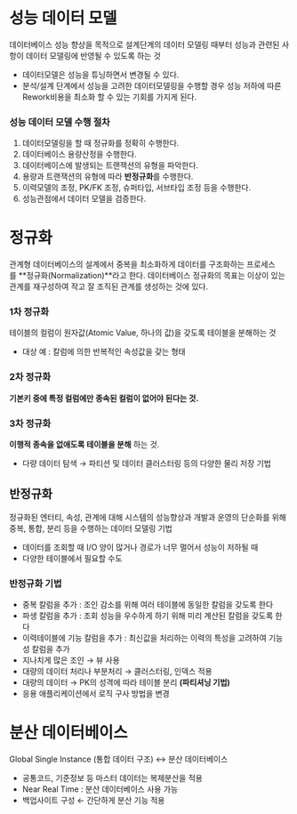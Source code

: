 # 성능 데이터 모델

데이터베이스 성능 향상을 목적으로 설계단계의 데이터 모델링 때부터 성능과 관련된 사항이 데이터 모델링에 반영될 수 있도록 하는 것

- 데이터모델은 성능을 튜닝하면서 변경될 수 있다.
- 분석/설계 단계에서 성능을 고려한 데이터모델링을 수행할 경우 성능 저하에 따른 Rework비용을 최소화 할 수 있는 기회를 가지게 된다.

### 성능 데이터 모델 수행 절차

1. 데이터모델링을 할 때 정규화를 정확히 수행한다.
2. 데이터베이스 용량산정을 수행한다.
3. 데이터베이스에 발생되는 트랜잭션의 유형을 파악한다.
4. 용량과 트랜잭션의 유형에 따라 **반정규화**를 수행한다.
5. 이력모델의 조정, PK/FK 조정, 슈퍼타입, 서브타입 조정 등을 수행한다.
6. 성능관점에서 데이터 모델을 검증한다.

# 정규화

관계형 데이터베이스의 설계에서 중복을 최소화하게 데이터를 구조화하는 프로세스를 **정규화(Normalization)**라고 한다. 데이터베이스 정규화의 목표는 이상이 있는 관계를 재구성하여 작고 잘 조직된 관계를 생성하는 것에 있다.

### 1차 정규화

테이블의 컬럼이 원자값(Atomic Value, 하나의 값)을 갖도록 테이블을 분해하는 것

- 대상 예 : 칼럼에 의한 반복적인 속성값을 갖는 형태

### 2차 정규화

**기본키 중에 특정 컬럼에만 종속된 컬럼이 없어야 된다는 것.**

### 3차 정규화

**이행적 종속을 없애도록 테이블을 분해** 하는 것.

- 다량 데이터 탐색 → 파티션 및 데이터 클러스터링 등의 다양한 물리 저장 기법

## 반정규화

정규화된 엔터티, 속성, 관계에 대해 시스템의 성능향상과 개발과 운영의 단순화를 위해 중복, 통합, 분리 등을 수행하는 데이터 모델링 기법

- 데이터를 조회할 때 I/O 양이 많거나 경로가 너무 멀어서 성능이 저하될 때
- 다양한 테이블에서 필요할 수도

### 반정규화 기법

- 중복 칼럼을 추가 : 조인 감소를 위해 여러 테이블에 동일한 칼럼을 갖도록 한다
- 파생 칼럼을 추가 : 조회 성능을 우수하게 하기 위해 미리 계산된 칼럼을 갖도록 한다
- 이력테이블에 기능 칼럼을 추가 : 최신값을 처리하는 이력의 특성을 고려하여 기능성 칼럼을 추가
- 지나치게 많은 조인 → 뷰 사용
- 대량의 데이터 처리나 부분처리 → 클러스터링, 인덱스 적용
- 대량의 데이터 → PK의 성격에 따라 테이블 분리 **(파티셔닝 기법)**
- 응용 애플리케이션에서 로직 구사 방법을 변경

# 분산 데이터베이스

Global Single Instance (통합 데이터 구조) ↔ 분산 데이터베이스

- 공통코드, 기준정보 등 마스터 데이터는 복제분산을 적용
- Near Real Time : 분산 데이터베이스 사용 가능
- 백업사이트 구성 ← 간단하게 분산 기능 적용
